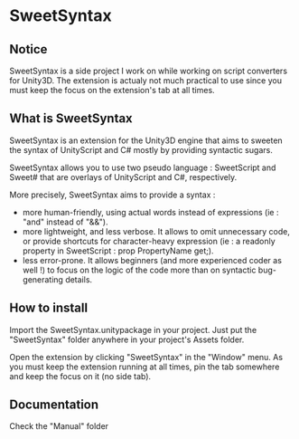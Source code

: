 # SweetSyntax

## Notice

SweetSyntax is a side project I work on while working on script converters for Unity3D.
The extension is actualy not much practical to use since you must keep the focus on the extension's tab at all times.

## What is SweetSyntax

SweetSyntax is an extension for the Unity3D engine that aims to sweeten the syntax of UnityScript and C# mostly by providing syntactic sugars.

SweetSyntax allows you to use two pseudo language : SweetScript and Sweet# that are overlays of UnityScript and C#, respectively.

More precisely, SweetSyntax aims to provide a syntax :

* more human-friendly, using actual words instead of expressions (ie : "and" instead of "&&").
* more lightweight, and less verbose. It allows to omit unnecessary code, or provide shortcuts for character-heavy expression (ie : a readonly property in SweetScript : prop PropertyName get;).
* less error-prone. It allows beginners (and more experienced coder as well !) to focus on the logic of the code more than on syntactic bug-generating details.

## How to install

Import the SweetSyntax.unitypackage in your project.
Just put the "SweetSyntax" folder anywhere in your project's Assets folder.

Open the extension by clicking "SweetSyntax" in the "Window" menu. As you must keep the extension running at all times, pin the tab somewhere and keep the focus on it (no side tab). 

## Documentation

Check the "Manual" folder